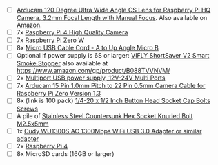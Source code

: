 - [ ] [Arducam 120 Degree Ultra Wide Angle CS Lens for Raspberry Pi HQ Camera, 3.2mm Focal Length with Manual Focus](https://www.arducam.com/product/arducam-cs-lens-for-raspberry-pi-hq-camera-120-degree-ultra-wide-angle-cs-mount-lens-3-2mm-focal-length-with-manual-focus-ln051/). Also available on [Amazon](https://www.amazon.com/Arducam-Degree-Raspberry-Camera-Length/dp/B08GLYR572/).
- [ ] 7x [Raspberry Pi 4 High Quality Camera](https://www.microcenter.com/product/621303/raspberry-pi-hq-camera-for-raspberry-pi-4)
- [ ] 7x [Raspberry Pi Zero W](https://www.microcenter.com/product/486575/raspberry-pi-zero-w)
- [ ] 8x [Micro USB Cable Cord - A to Up Angle Micro B](https://www.amazon.com/gp/product/B00EANUQ5M/)
- [ ] Optional if power supply is 6S or larger: [VIFLY ShortSaver V2 Smart Smoke Stopper](https://www.viflydrone.com/smokestopper.html) also available at https://www.amazon.com/gp/product/B088TVVNVM/
- [ ] 2x [Multiport USB power supply, 12V-24V Multi Ports](https://www.amazon.com/Charger-Adapter-Identification-Multi-Protection-Charging/dp/B0779D7DFG/)
- [ ] 7x [Arducam 15 Pin 1.0mm Pitch to 22 Pin 0.5mm Camera Cable for Raspberry Pi Zero Version 1.3](https://www.arducam.com/product/arducam-for-raspberry-pi-zero-camera-cable-3-8cm-ribbon-flex-extension-cable-for-pi-zerow-cb008/)
- [ ] 8x (link is 100 pack) [1/4-20 x 1/2 Inch Button Head Socket Cap Bolts Screws](https://www.amazon.com/gp/product/B07MZQ9F5K/)
- [ ] A pile of [Stainless Steel Countersunk Hex Socket Knurled Bolt M2.5x5mm](https://www.amazon.com/gp/product/B00NQ9JX3W/)
- [ ] 1x [Cudy WU1300S AC 1300Mbps WiFi USB 3.0 Adapter or similar adapter](https://www.amazon.com/gp/product/B084FS7BWF/)
- [ ] 2x [Raspberry Pi 4](https://www.microcenter.com/product/609038/raspberry-pi-4-model-b---4gb-ddr4)
- [ ] 8x MicroSD cards (16GB or larger)
